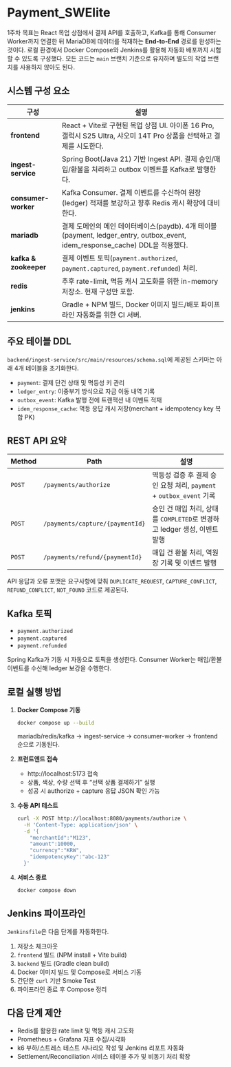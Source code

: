 # Payment_SWElite

1주차 목표는 React 목업 상점에서 결제 API를 호출하고, Kafka를 통해 Consumer Worker까지 연결한 뒤 MariaDB에 데이터를 적재하는 **End-to-End** 경로를 완성하는 것이다. 로컬 환경에서 Docker Compose와 Jenkins를 활용해 자동화 배포까지 시험할 수 있도록 구성했다. 모든 코드는 `main` 브랜치 기준으로 유지하며 별도의 작업 브랜치를 사용하지 않아도 된다.

## 시스템 구성 요소

| 구성 | 설명 |
| --- | --- |
| **frontend** | React + Vite로 구현된 목업 상점 UI. 아이폰 16 Pro, 갤럭시 S25 Ultra, 샤오미 14T Pro 상품을 선택하고 결제를 시도한다. |
| **ingest-service** | Spring Boot(Java 21) 기반 Ingest API. 결제 승인/매입/환불을 처리하고 outbox 이벤트를 Kafka로 발행한다. |
| **consumer-worker** | Kafka Consumer. 결제 이벤트를 수신하여 원장(ledger) 적재를 보강하고 향후 Redis 캐시 확장에 대비한다. |
| **mariadb** | 결제 도메인의 메인 데이터베이스(paydb). 4개 테이블(payment, ledger_entry, outbox_event, idem_response_cache) DDL을 적용했다. |
| **kafka & zookeeper** | 결제 이벤트 토픽(`payment.authorized`, `payment.captured`, `payment.refunded`) 처리. |
| **redis** | 추후 rate-limit, 멱등 캐시 고도화를 위한 in-memory 저장소. 현재 구성만 포함. |
| **jenkins** | Gradle + NPM 빌드, Docker 이미지 빌드/배포 파이프라인 자동화를 위한 CI 서버. |

## 주요 테이블 DDL

`backend/ingest-service/src/main/resources/schema.sql`에 제공된 스키마는 아래 4개 테이블을 초기화한다.

- `payment`: 결제 단건 상태 및 멱등성 키 관리
- `ledger_entry`: 이중부기 방식으로 자금 이동 내역 기록
- `outbox_event`: Kafka 발행 전에 트랜잭션 내 이벤트 적재
- `idem_response_cache`: 멱등 응답 캐시 저장(merchant + idempotency key 복합 PK)

## REST API 요약

| Method | Path | 설명 |
| --- | --- | --- |
| `POST` | `/payments/authorize` | 멱등성 검증 후 결제 승인 요청 처리, `payment` + `outbox_event` 기록 |
| `POST` | `/payments/capture/{paymentId}` | 승인 건 매입 처리, 상태를 `COMPLETED`로 변경하고 ledger 생성, 이벤트 발행 |
| `POST` | `/payments/refund/{paymentId}` | 매입 건 환불 처리, 역원장 기록 및 이벤트 발행 |

API 응답과 오류 포맷은 요구사항에 맞춰 `DUPLICATE_REQUEST`, `CAPTURE_CONFLICT`, `REFUND_CONFLICT`, `NOT_FOUND` 코드로 제공된다.

## Kafka 토픽

- `payment.authorized`
- `payment.captured`
- `payment.refunded`

Spring Kafka가 기동 시 자동으로 토픽을 생성한다. Consumer Worker는 매입/환불 이벤트를 수신해 ledger 보강을 수행한다.

## 로컬 실행 방법

1. **Docker Compose 기동**
   ```bash
   docker compose up --build
   ```
   mariadb/redis/kafka → ingest-service → consumer-worker → frontend 순으로 기동된다.

2. **프런트엔드 접속**
   - http://localhost:5173 접속
   - 상품, 색상, 수량 선택 후 “선택 상품 결제하기” 실행
   - 성공 시 authorize + capture 응답 JSON 확인 가능

3. **수동 API 테스트**
   ```bash
   curl -X POST http://localhost:8080/payments/authorize \
     -H 'Content-Type: application/json' \
     -d '{
       "merchantId":"M123",
       "amount":10000,
       "currency":"KRW",
       "idempotencyKey":"abc-123"
     }'
   ```

4. **서비스 종료**
   ```bash
   docker compose down
   ```

## Jenkins 파이프라인

`Jenkinsfile`은 다음 단계를 자동화한다.

1. 저장소 체크아웃
2. `frontend` 빌드 (NPM install + Vite build)
3. `backend` 빌드 (Gradle clean build)
4. Docker 이미지 빌드 및 Compose로 서비스 기동
5. 간단한 `curl` 기반 Smoke Test
6. 파이프라인 종료 후 Compose 정리

## 다음 단계 제안

- Redis를 활용한 rate limit 및 멱등 캐시 고도화
- Prometheus + Grafana 지표 수집/시각화
- k6 부하/스트레스 테스트 시나리오 작성 및 Jenkins 리포트 자동화
- Settlement/Reconciliation 서비스 테이블 추가 및 비동기 처리 확장

